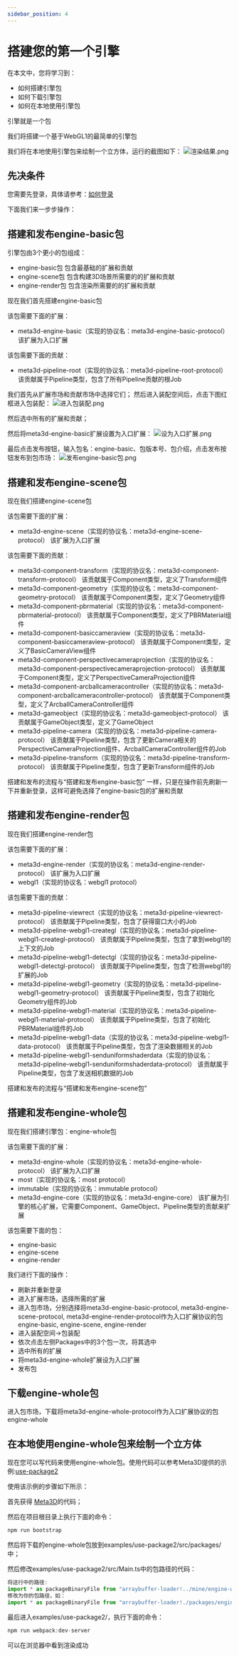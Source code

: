 ```yaml
---
sidebar_position: 4
---
```


# 搭建您的第一个引擎

在本文中，您将学习到：

- 如何搭建引擎包
- 如何下载引擎包
- 如何在本地使用引擎包


引擎就是一个包

我们将搭建一个基于WebGL1的最简单的引擎包


我们将在本地使用引擎包来绘制一个立方体，运行的截图如下：
![渲染结果.png](/img/搭建您的第一个引擎/渲染结果.png)


## 先决条件

您需要先登录，具体请参考：[如何登录](快速预览#登录)


下面我们来一步步操作：
## 搭建和发布engine-basic包

引擎包由3个更小的包组成：
- engine-basic包
包含最基础的扩展和贡献
- engine-scene包
包含构建3D场景所需要的的扩展和贡献
- engine-render包
包含渲染所需要的的扩展和贡献

现在我们首先搭建engine-basic包

该包需要下面的扩展：
- meta3d-engine-basic（实现的协议名：meta3d-engine-basic-protocol）
该扩展为入口扩展

该包需要下面的贡献：
- meta3d-pipeline-root（实现的协议名：meta3d-pipeline-root-protocol）
该贡献属于Pipeline类型，包含了所有Pipeline贡献的根Job

我们首先从扩展市场和贡献市场中选择它们；
然后进入装配空间后，点击下图红框进入包装配：
![进入包装配.png](/img/搭建您的第一个引擎/进入包装配.png)

然后选中所有的扩展和贡献；

然后将meta3d-engine-basic扩展设置为入口扩展：
![设为入口扩展.png](/img/搭建您的第一个引擎/设为入口扩展.png)

最后点击发布按钮，输入包名：engine-basic、包版本号、包介绍，点击发布按钮发布到包市场：
![发布engine-basic包.png](/img/搭建您的第一个引擎/发布engine-basic包.png)


## 搭建和发布engine-scene包

现在我们搭建engine-scene包

该包需要下面的扩展：
- meta3d-engine-scene（实现的协议名：meta3d-engine-scene-protocol）
该扩展为入口扩展

该包需要下面的贡献：
- meta3d-component-transform（实现的协议名：meta3d-component-transform-protocol）
该贡献属于Component类型，定义了Transform组件
- meta3d-component-geometry（实现的协议名：meta3d-component-geometry-protocol）
该贡献属于Component类型，定义了Geometry组件
- meta3d-component-pbrmaterial（实现的协议名：meta3d-component-pbrmaterial-protocol）
该贡献属于Component类型，定义了PBRMaterial组件
- meta3d-component-basiccameraview（实现的协议名：meta3d-component-basiccameraview-protocol）
该贡献属于Component类型，定义了BasicCameraView组件
- meta3d-component-perspectivecameraprojection（实现的协议名：meta3d-component-perspectivecameraprojection-protocol）
该贡献属于Component类型，定义了PerspectiveCameraProjection组件
- meta3d-component-arcballcameracontroller（实现的协议名：meta3d-component-arcballcameracontroller-protocol）
该贡献属于Component类型，定义了ArcballCameraController组件
- meta3d-gameobject（实现的协议名：meta3d-gameobject-protocol）
该贡献属于GameObject类型，定义了GameObject
- meta3d-pipeline-camera（实现的协议名：meta3d-pipeline-camera-protocol）
该贡献属于Pipeline类型，包含了更新Camera相关的PerspectiveCameraProjection组件、ArcballCameraController组件的Job
- meta3d-pipeline-transform（实现的协议名：meta3d-pipeline-transform-protocol）
该贡献属于Pipeline类型，包含了更新Transform组件的Job

搭建和发布的流程与“搭建和发布engine-basic包”
一样，只是在操作前先刷新一下并重新登录，这样可避免选择了engine-basic包的扩展和贡献


## 搭建和发布engine-render包

现在我们搭建engine-render包

该包需要下面的扩展：
- meta3d-engine-render（实现的协议名：meta3d-engine-render-protocol）
该扩展为入口扩展
- webgl1（实现的协议名：webgl1 protocol）

该包需要下面的贡献：
- meta3d-pipeline-viewrect（实现的协议名：meta3d-pipeline-viewrect-protocol）
该贡献属于Pipeline类型，包含了获得窗口大小的Job
- meta3d-pipeline-webgl1-creategl（实现的协议名：meta3d-pipeline-webgl1-creategl-protocol）
该贡献属于Pipeline类型，包含了拿到webgl1的上下文的Job
- meta3d-pipeline-webgl1-detectgl（实现的协议名：meta3d-pipeline-webgl1-detectgl-protocol）
该贡献属于Pipeline类型，包含了检测webgl1的扩展的Job
- meta3d-pipeline-webgl1-geometry（实现的协议名：meta3d-pipeline-webgl1-geometry-protocol）
该贡献属于Pipeline类型，包含了初始化Geometry组件的Job
- meta3d-pipeline-webgl1-material（实现的协议名：meta3d-pipeline-webgl1-material-protocol）
该贡献属于Pipeline类型，包含了初始化PBRMaterial组件的Job
- meta3d-pipeline-webgl1-data（实现的协议名：meta3d-pipeline-webgl1-data-protocol）
该贡献属于Pipeline类型，包含了渲染数据相关的Job
- meta3d-pipeline-webgl1-senduniformshaderdata（实现的协议名：meta3d-pipeline-webgl1-senduniformshaderdata-protocol）
该贡献属于Pipeline类型，包含了发送相机数据的Job

搭建和发布的流程与“搭建和发布engine-scene包”


## 搭建和发布engine-whole包

现在我们搭建引擎包：engine-whole包

该包需要下面的扩展：
- meta3d-engine-whole（实现的协议名：meta3d-engine-whole-protocol）
该扩展为入口扩展
- most（实现的协议名：most protocol）
- immutable（实现的协议名：immutable protocol）
- meta3d-engine-core（实现的协议名：meta3d-engine-core）
该扩展为引擎的核心扩展，它需要Component、GameObject、Pipeline类型的贡献来扩展


该包需要下面的包：
- engine-basic
- engine-scene
- engine-render


我们进行下面的操作：
- 刷新并重新登录
- 进入扩展市场，选择所需的扩展
- 进入包市场，分别选择将meta3d-engine-basic-protocol, meta3d-engine-scene-protocol, meta3d-engine-render-protocol作为入口扩展协议的包engine-basic, engine-scene, engine-render
- 进入装配空间->包装配
- 依次点击左侧Packages中的3个包一次，将其选中
- 选中所有的扩展
- 将meta3d-engine-whole扩展设为入口扩展
- 发布包






## 下载engine-whole包

进入包市场，下载将meta3d-engine-whole-protocol作为入口扩展协议的包engine-whole


## 在本地使用engine-whole包来绘制一个立方体

现在您可以写代码来使用engine-whole包。使用代码可以参考Meta3D提供的示例:[use-package2](https://github.com/Meta3D-Technology/Meta3D/tree/master/examples/use-package2)

使用该示例的步骤如下所示：

首先获得 [Meta3D](https://github.com/Meta3D-Technology/Meta3D)的代码；


然后在项目根目录上执行下面的命令：
```js
npm run bootstrap
```

然后将下载的engine-whole包放到examples/use-package2/src/packages/中；

然后修改examples/use-package2/src/Main.ts中的包路径的代码：
```js
将这行中的路径:
import * as packageBinaryFile from "arraybuffer-loader!../mine/engine-whole_0.0.1.package"
修改为你的包路径，如：
import * as packageBinaryFile from "arraybuffer-loader!./packages/engine-whole_0.0.1.package"
```

最后进入examples/use-package2/，执行下面的命令：
```js
npm run webpack:dev-server
```


可以在浏览器中看到渲染成功
